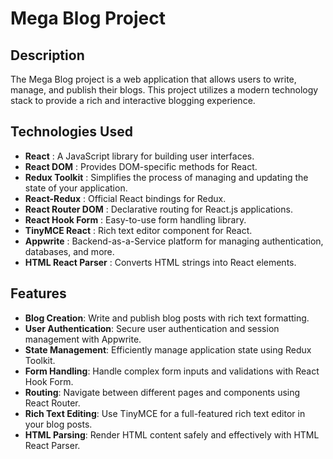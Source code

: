# Mega Blog Project

## Description

The Mega Blog project is a web application that allows users to write, manage, and publish their blogs. This project utilizes a modern technology stack to provide a rich and interactive blogging experience.

## Technologies Used

- **React** : A JavaScript library for building user interfaces.
- **React DOM** : Provides DOM-specific methods for React.
- **Redux Toolkit** : Simplifies the process of managing and updating the state of your application.
- **React-Redux** : Official React bindings for Redux.
- **React Router DOM** : Declarative routing for React.js applications.
- **React Hook Form** : Easy-to-use form handling library.
- **TinyMCE React** : Rich text editor component for React.
- **Appwrite** : Backend-as-a-Service platform for managing authentication, databases, and more.
- **HTML React Parser** : Converts HTML strings into React elements.

## Features

- **Blog Creation**: Write and publish blog posts with rich text formatting.
- **User Authentication**: Secure user authentication and session management with Appwrite.
- **State Management**: Efficiently manage application state using Redux Toolkit.
- **Form Handling**: Handle complex form inputs and validations with React Hook Form.
- **Routing**: Navigate between different pages and components using React Router.
- **Rich Text Editing**: Use TinyMCE for a full-featured rich text editor in your blog posts.
- **HTML Parsing**: Render HTML content safely and effectively with HTML React Parser.


